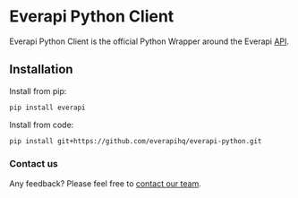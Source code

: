 # Everapi Python Client #

Everapi Python Client is the official Python Wrapper around the Everapi [API](https://everapi.com/).

## Installation

Install from pip:
````sh
pip install everapi
````

Install from code:
````sh
pip install git+https://github.com/everapihq/everapi-python.git
````


### Contact us
Any feedback? Please feel free to [contact our team](mailto:office@everapi.com).
